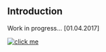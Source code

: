 ## Introduction

Work in progress... [01.04.2017] </br>

[![click me](https://cloud.githubusercontent.com/assets/19840443/24577852/57cad1b8-16d6-11e7-8cc6-8370d91f6392.png)](https://youtu.be/yiJOEa4kkXo)

